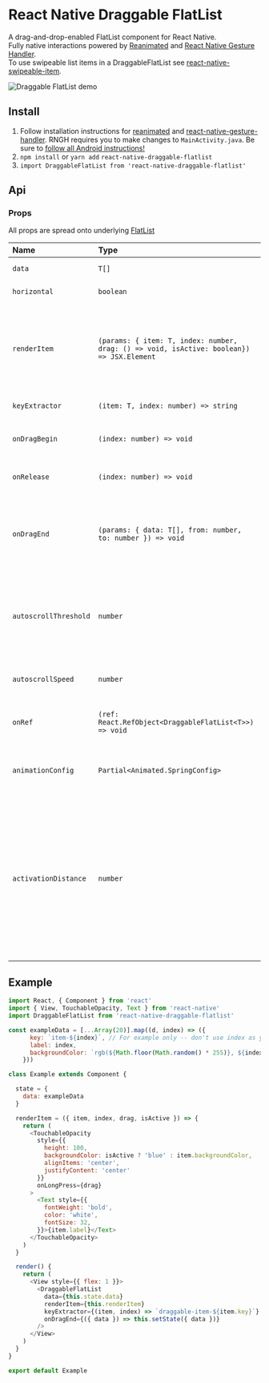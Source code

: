 # React Native Draggable FlatList

A drag-and-drop-enabled FlatList component for React Native.<br />
Fully native interactions powered by [Reanimated](https://github.com/kmagiera/react-native-reanimated) and [React Native Gesture Handler](https://github.com/kmagiera/react-native-gesture-handler).<br />
To use swipeable list items in a DraggableFlatList see [react-native-swipeable-item](https://github.com/computerjazz/react-native-swipeable-item).

![Draggable FlatList demo](https://i.imgur.com/xHCylq1.gif)

## Install
1. Follow installation instructions for [reanimated](https://github.com/kmagiera/react-native-reanimated) and [react-native-gesture-handler](https://github.com/kmagiera/react-native-gesture-handler). RNGH requires you to make changes to `MainActivity.java`. Be sure to [follow all Android instructions!](https://software-mansion.github.io/react-native-gesture-handler/docs/getting-started.html#android)
2. `npm install` or `yarn add` `react-native-draggable-flatlist` 
3. `import DraggableFlatList from 'react-native-draggable-flatlist'`  

## Api

### Props
All props are spread onto underlying [FlatList](https://facebook.github.io/react-native/docs/flatlist)

Name | Type | Description
:--- | :--- | :---
`data` | `T[]` |  Items to be rendered.
`horizontal` | `boolean` | Orientation of list.
`renderItem` | `(params: { item: T, index: number, drag: () => void, isActive: boolean}) => JSX.Element`  | Call `drag` when the row should become active (i.e. in an `onLongPress` or `onPressIn`).
`keyExtractor` | `(item: T, index: number) => string` |  Unique key for each item
`onDragBegin` | `(index: number) => void` |  Called when row becomes active.
`onRelease` | `(index: number) => void` | Called when active row touch ends.
`onDragEnd` | `(params: { data: T[], from: number, to: number }) => void` |  Called after animation has completed. Returns updated ordering of `data` 
`autoscrollThreshold` | `number` | Distance from edge of container where list begins to autoscroll when dragging.
`autoscrollSpeed` | `number` | Determines how fast the list autoscrolls.
`onRef` | `(ref: React.RefObject<DraggableFlatList<T>>) => void` |  Returns underlying Animated FlatList ref.
`animationConfig` | `Partial<Animated.SpringConfig>` |  Configure list animations. See [reanimated spring config](https://github.com/software-mansion/react-native-reanimated/blob/master/react-native-reanimated.d.ts#L112-L120)
`activationDistance` | `number` | Distance a finger must travel before the gesture handler activates. Useful when using a draggable list within a TabNavigator so that the list does not capture navigator gestures.

## Example

```javascript
import React, { Component } from 'react'
import { View, TouchableOpacity, Text } from 'react-native'
import DraggableFlatList from 'react-native-draggable-flatlist'

const exampleData = [...Array(20)].map((d, index) => ({
      key: `item-${index}`, // For example only -- don't use index as your key!
      label: index,
      backgroundColor: `rgb(${Math.floor(Math.random() * 255)}, ${index * 5}, ${132})`,
    }))

class Example extends Component {

  state = {
    data: exampleData
  }

  renderItem = ({ item, index, drag, isActive }) => {
    return (
      <TouchableOpacity
        style={{ 
          height: 100, 
          backgroundColor: isActive ? 'blue' : item.backgroundColor,
          alignItems: 'center', 
          justifyContent: 'center' 
        }}
        onLongPress={drag}
      >
        <Text style={{ 
          fontWeight: 'bold', 
          color: 'white',
          fontSize: 32,
        }}>{item.label}</Text>
      </TouchableOpacity>
    )
  }

  render() {
    return (
      <View style={{ flex: 1 }}>
        <DraggableFlatList
          data={this.state.data}
          renderItem={this.renderItem}
          keyExtractor={(item, index) => `draggable-item-${item.key}`}
          onDragEnd={({ data }) => this.setState({ data })}
        />
      </View>
    )
  }
}

export default Example
```

